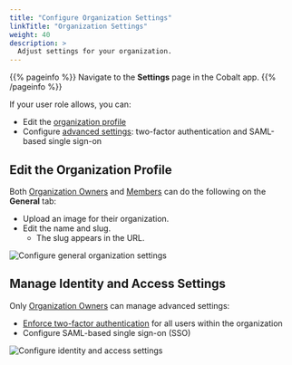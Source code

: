 ```yaml
---
title: "Configure Organization Settings"
linkTitle: "Organization Settings"
weight: 40
description: >
  Adjust settings for your organization.
---
```


{{% pageinfo %}}
Navigate to the **Settings** page in the Cobalt app.
{{% /pageinfo %}}

If your user role allows, you can:

- Edit the [organization profile](#edit-the-organization-profile)
- Configure [advanced settings](#manage-identity-and-access-settings): two-factor authentication and SAML-based single sign-on

## Edit the Organization Profile

Both [Organization Owners](/getting-started/glossary/#organization-owner) and [Members](/getting-started/glossary/#organization-member) can do the following on the **General** tab:

- Upload an image for their organization.
- Edit the name and slug.
  - The slug appears in the URL.

![Configure general organization settings](/deepdive/GeneralOrganizationSettings.png "Configure general organization settings")

## Manage Identity and Access Settings

Only [Organization Owners](/getting-started/glossary/#organization-owner) can manage advanced settings:

- [Enforce two-factor authentication](/platform-deep-dive/collaboration/organization/organization-settings/enforce-2fa/) for all users within the organization
- Configure SAML-based single sign-on (SSO)<!--(/platform-deep-dive/collaboration/organization/organization-settings/saml-sso/)-->

![Configure identity and access settings](/deepdive/IdentityAndManagementSettings.png "Configure identity and access settings")
